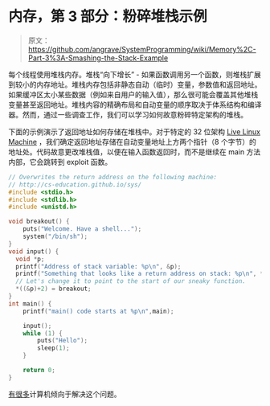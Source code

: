 # 内存，第 3 部分：粉碎堆栈示例

> 原文：<https://github.com/angrave/SystemProgramming/wiki/Memory%2C-Part-3%3A-Smashing-the-Stack-Example>

每个线程使用堆栈内存。堆栈“向下增长” - 如果函数调用另一个函数，则堆栈扩展到较小的内存地址。堆栈内存包括非静态自动（临时）变量，参数值和返回地址。如果缓冲区太小某些数据（例如来自用户的输入值），那么很可能会覆盖其他堆栈变量甚至返回地址。堆栈内容的精确布局和自动变量的顺序取决于体系结构和编译器。然而，通过一些调查工作，我们可以学习如何故意粉碎特定架构的堆栈。

下面的示例演示了返回地址如何存储在堆栈中。对于特定的 32 位架构 [Live Linux Machine](http://cs-education.github.io/sys/) ，我们确定返回地址存储在自动变量地址上方两个指针（8 个字节）的地址处。代码故意更改堆栈值，以便在输入函数返回时，而不是继续在 main 方法内部，它会跳转到 exploit 函数。

```c
// Overwrites the return address on the following machine:
// http://cs-education.github.io/sys/
#include <stdio.h>
#include <stdlib.h>
#include <unistd.h>

void breakout() {
    puts("Welcome. Have a shell...");
    system("/bin/sh");
}
void input() {
  void *p;
  printf("Address of stack variable: %p\n", &p);
  printf("Something that looks like a return address on stack: %p\n", *((&p)+2));
  // Let's change it to point to the start of our sneaky function.
  *((&p)+2) = breakout;
}
int main() {
    printf("main() code starts at %p\n",main);

    input();
    while (1) {
        puts("Hello");
        sleep(1);
    }

    return 0;
}
```

[有很多](https://en.wikipedia.org/wiki/Stack_buffer_overflow)计算机倾向于解决这个问题。
